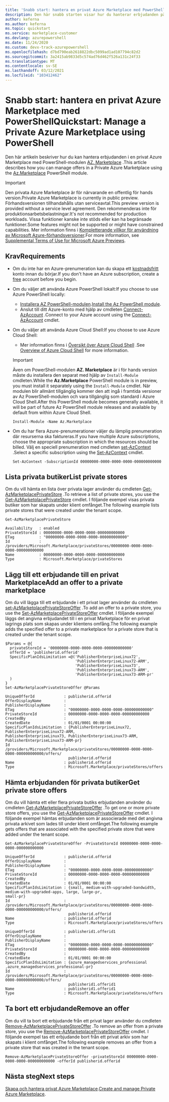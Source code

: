 ```yaml
---
title: 'Snabb start: hantera en privat Azure Marketplace med PowerShell'
description: Den här snabb starten visar hur du hanterar erbjudanden på en privat Azure Marketplace med hjälp av Azure PowerShell.
author: keferna
ms.author: keferna
ms.topic: quickstart
ms.service: marketplace-customer
ms.devlang: azurepowershell
ms.date: 11/24/2020
ms.custom: devx-track-azurepowershell
ms.openlocfilehash: d7bd790eab2618822dbc5099ad1ad107794c82d2
ms.sourcegitcommit: 3a2415ab9833d5c574ad76d462f526a131c24f33
ms.translationtype: MT
ms.contentlocale: sv-SE
ms.lasthandoff: 03/12/2021
ms.locfileid: "103412462"
---
```

# <a name="quickstart-manage-a-private-azure-marketplace-using-powershell"></a><span data-ttu-id="e2589-103">Snabb start: hantera en privat Azure Marketplace med PowerShell</span><span class="sxs-lookup"><span data-stu-id="e2589-103">Quickstart: Manage a Private Azure Marketplace using PowerShell</span></span>

<span data-ttu-id="e2589-104">Den här artikeln beskriver hur du kan hantera erbjudanden i en privat Azure Marketplace med PowerShell-modulen [AZ. Marketplace](/powershell/module/az.marketplace) .</span><span class="sxs-lookup"><span data-stu-id="e2589-104">This article describes how you can manage offers in a Private Azure Marketplace using the [Az.Marketplace](/powershell/module/az.marketplace) PowerShell module.</span></span>

> [!IMPORTANT]
> <span data-ttu-id="e2589-105">Den privata Azure Marketplace är för närvarande en offentlig för hands version.</span><span class="sxs-lookup"><span data-stu-id="e2589-105">Private Azure Marketplace is currently in public preview.</span></span> <span data-ttu-id="e2589-106">Förhandsversionen tillhandahålls utan serviceavtal.</span><span class="sxs-lookup"><span data-stu-id="e2589-106">This preview version is provided without a service level agreement.</span></span> <span data-ttu-id="e2589-107">Den rekommenderas inte för produktionsarbetsbelastningar.</span><span class="sxs-lookup"><span data-stu-id="e2589-107">It's not recommended for production workloads.</span></span> <span data-ttu-id="e2589-108">Vissa funktioner kanske inte stöds eller kan ha begränsade funktioner.</span><span class="sxs-lookup"><span data-stu-id="e2589-108">Some features might not be supported or might have constrained capabilities.</span></span> <span data-ttu-id="e2589-109">Mer information finns i [Kompletterande villkor för användning av Microsoft Azure-förhandsversioner](https://azure.microsoft.com/support/legal/preview-supplemental-terms/).</span><span class="sxs-lookup"><span data-stu-id="e2589-109">For more information, see [Supplemental Terms of Use for Microsoft Azure Previews](https://azure.microsoft.com/support/legal/preview-supplemental-terms/).</span></span>

## <a name="requirements"></a><span data-ttu-id="e2589-110">Krav</span><span class="sxs-lookup"><span data-stu-id="e2589-110">Requirements</span></span>

* <span data-ttu-id="e2589-111">Om du inte har en Azure-prenumeration kan du skapa ett [kostnadsfritt](https://azure.microsoft.com/free/) konto innan du börjar.</span><span class="sxs-lookup"><span data-stu-id="e2589-111">If you don't have an Azure subscription, create a [free](https://azure.microsoft.com/free/) account before you begin.</span></span>

* <span data-ttu-id="e2589-112">Om du väljer att använda Azure PowerShell lokalt:</span><span class="sxs-lookup"><span data-stu-id="e2589-112">If you choose to use Azure PowerShell locally:</span></span>
  * <span data-ttu-id="e2589-113">[Installera AZ PowerShell-modulen](/powershell/azure/install-az-ps).</span><span class="sxs-lookup"><span data-stu-id="e2589-113">[Install the Az PowerShell module](/powershell/azure/install-az-ps).</span></span>
  * <span data-ttu-id="e2589-114">Anslut till ditt Azure-konto med hjälp av cmdleten [Connect-AzAccount](/powershell/module/az.accounts/connect-azaccount) .</span><span class="sxs-lookup"><span data-stu-id="e2589-114">Connect to your Azure account using the [Connect-AzAccount](/powershell/module/az.accounts/connect-azaccount) cmdlet.</span></span>
* <span data-ttu-id="e2589-115">Om du väljer att använda Azure Cloud Shell:</span><span class="sxs-lookup"><span data-stu-id="e2589-115">If you choose to use Azure Cloud Shell:</span></span>
  * <span data-ttu-id="e2589-116">Mer information finns i [Översikt över Azure Cloud Shell](/azure/cloud-shell/overview) .</span><span class="sxs-lookup"><span data-stu-id="e2589-116">See [Overview of Azure Cloud Shell](/azure/cloud-shell/overview) for more information.</span></span>

  > [!IMPORTANT]
  > <span data-ttu-id="e2589-117">Även om PowerShell-modulen **AZ. Marketplace** är i för hands version måste du installera den separat med hjälp av `Install-Module` cmdleten.</span><span class="sxs-lookup"><span data-stu-id="e2589-117">While the **Az.Marketplace** PowerShell module is in preview, you must install it separately using the `Install-Module` cmdlet.</span></span> <span data-ttu-id="e2589-118">När modulen blir allmänt tillgänglig kommer den att ingå i framtida versioner av Az PowerShell-modulen och vara tillgänglig som standard i Azure Cloud Shell.</span><span class="sxs-lookup"><span data-stu-id="e2589-118">After this PowerShell module becomes generally available, it will be part of future Az PowerShell module releases and available by default from within Azure Cloud Shell.</span></span>

  ```azurepowershell-interactive
  Install-Module -Name Az.Marketplace
  ```

* <span data-ttu-id="e2589-119">Om du har flera Azure-prenumerationer väljer du lämplig prenumeration där resurserna ska faktureras.</span><span class="sxs-lookup"><span data-stu-id="e2589-119">If you have multiple Azure subscriptions, choose the appropriate subscription in which the resources should be billed.</span></span> <span data-ttu-id="e2589-120">Välj en speciell prenumeration med cmdleten [set-AzContext](/powershell/module/az.accounts/set-azcontext) .</span><span class="sxs-lookup"><span data-stu-id="e2589-120">Select a specific subscription using the [Set-AzContext](/powershell/module/az.accounts/set-azcontext) cmdlet.</span></span>

  ```azurepowershell-interactive
  Set-AzContext -SubscriptionId 00000000-0000-0000-0000-000000000000
  ```

## <a name="list-private-stores"></a><span data-ttu-id="e2589-121">Lista privata butiker</span><span class="sxs-lookup"><span data-stu-id="e2589-121">List private stores</span></span>

<span data-ttu-id="e2589-122">Om du vill hämta en lista över privata lager använder du cmdleten [Get-AzMarketplacePrivateStore](/powershell/module/az.marketplace/get-azmarketplaceprivatestore) .</span><span class="sxs-lookup"><span data-stu-id="e2589-122">To retrieve a list of private stores, you use the [Get-AzMarketplacePrivateStore](/powershell/module/az.marketplace/get-azmarketplaceprivatestore) cmdlet.</span></span> <span data-ttu-id="e2589-123">I följande exempel visas privata butiker som har skapats under klient omfånget.</span><span class="sxs-lookup"><span data-stu-id="e2589-123">The following example lists private stores that were created under the tenant scope.</span></span>

```azurepowershell-interactive
Get-AzMarketplacePrivateStore
```

```Output
Availability   : enabled
PrivateStoreId : 00000000-0000-0000-0000-000000000000
ETag           : "00000000-0000-0000-0000-000000000000"
Id             : /providers/Microsoft.Marketplace/privateStores/00000000-0000-0000-0000-000000000000
Name           : 00000000-0000-0000-0000-000000000000
Type           : Microsoft.Marketplace/privateStores
```

## <a name="add-an-offer-to-a-private-marketplace"></a><span data-ttu-id="e2589-124">Lägg till ett erbjudande till en privat Marketplace</span><span class="sxs-lookup"><span data-stu-id="e2589-124">Add an offer to a private marketplace</span></span>

<span data-ttu-id="e2589-125">Om du vill lägga till ett erbjudande i ett privat lager använder du cmdleten [set-AzMarketplacePrivateStoreOffer](/powershell/module/az.marketplace/set-azmarketplaceprivatestoreoffer) .</span><span class="sxs-lookup"><span data-stu-id="e2589-125">To add an offer to a private store, you use the [Set-AzMarketplacePrivateStoreOffer](/powershell/module/az.marketplace/set-azmarketplaceprivatestoreoffer) cmdlet.</span></span> <span data-ttu-id="e2589-126">I följande exempel läggs det angivna erbjudandet till i en privat Marketplace för en privat lagrings plats som skapas under klientens omfång.</span><span class="sxs-lookup"><span data-stu-id="e2589-126">The following example adds the specified offer to a private marketplace for a private store that is created under the tenant scope.</span></span>

```azurepowershell-interactive
$Params = @{
  privateStoreId = '00000000-0000-0000-0000-000000000000'
  offerId = 'publisherid.offerid'
  SpecificPlanIdsLimitation =@('PublisherEnterpriseLinux72',
                               'PublisherEnterpriseLinux72-ARM',
                               'PublisherEnterpriseLinux73',
                               'PublisherEnterpriseLinux73-ARM',
                               'PublisherEnterpriseLinux73-ARM-pr'
  )
}
Set-AzMarketplacePrivateStoreOffer @Params
```

```Output
UniqueOfferId             : publisherid.offerid
OfferDisplayName          :
PublisherDisplayName      :
ETag                      : "00000000-0000-0000-0000-000000000000"
PrivateStoreId            : 00000000-0000-0000-0000-000000000000
CreatedBy                 :
CreatedDate               : 01/01/0001 00:00:00
SpecificPlanIdsLimitation : {PublisherEnterpriseLinux72, PublisherEnterpriseLinux72-ARM,
PublisherEnterpriseLinux73, PublisherEnterpriseLinux73-ARM, PublisherEnterpriseLinux73-ARM-pr}
Id                        :
/providers/Microsoft.Marketplace/privateStores/00000000-0000-0000-0000-000000000000/offers/
                            publisherid.offerid
Name                      : publisherid.offerid
Type                      : Microsoft.Marketplace/privateStores/offers
```

## <a name="get-private-store-offers"></a><span data-ttu-id="e2589-127">Hämta erbjudanden för privata butiker</span><span class="sxs-lookup"><span data-stu-id="e2589-127">Get private store offers</span></span>

<span data-ttu-id="e2589-128">Om du vill hämta ett eller flera privata butiks erbjudanden använder du cmdleten [Get-AzMarketplacePrivateStoreOffer](/powershell/module/az.marketplace/get-azmarketplaceprivatestoreoffer) .</span><span class="sxs-lookup"><span data-stu-id="e2589-128">To get one or more private store offers, you use the [Get-AzMarketplacePrivateStoreOffer](/powershell/module/az.marketplace/get-azmarketplaceprivatestoreoffer) cmdlet.</span></span> <span data-ttu-id="e2589-129">I följande exempel hämtas erbjudanden som är associerade med det angivna privata arkivet som lades till under klient omfånget.</span><span class="sxs-lookup"><span data-stu-id="e2589-129">The following example gets offers that are associated with the specified private store that were added under the tenant scope.</span></span>

```azurepowershell-interactive
Get-AzMarketplacePrivateStoreOffer -PrivateStoreId 00000000-0000-0000-0000-000000000000
```

```Output
UniqueOfferId             : publisherid.offerid
OfferDisplayName          :
PublisherDisplayName      :
ETag                      : "00000000-0000-0000-0000-000000000000"
PrivateStoreId            : 00000000-0000-0000-0000-000000000000
CreatedBy                 :
CreatedDate               : 01/01/0001 00:00:00
SpecificPlanIdsLimitation : {small, medium-with-upgraded-bandwidth, medium-with-upgraded-apps, large, large-pr,
small-pr}
Id                        :
/providers/Microsoft.Marketplace/privateStores/00000000-0000-0000-0000-000000000000/offers/
                            publisherid.offerid
Name                      : publisherid.offerid
Type                      : Microsoft.Marketplace/privateStores/offers

UniqueOfferId             : publisherid1.offerid1
OfferDisplayName          :
PublisherDisplayName      :
ETag                      : "00000000-0000-0000-0000-000000000000"
PrivateStoreId            : 00000000-0000-0000-0000-000000000000
CreatedBy                 :
CreatedDate               : 01/01/0001 00:00:00
SpecificPlanIdsLimitation : {azure_managedservices_professional ,azure_managedservices_professional-pr}
Id                        :
/providers/Microsoft.Marketplace/privateStores/00000000-0000-0000-0000-000000000000/offers/
                            publisherid1.offerid1
Name                      : publisherid1.offerid1
Type                      : Microsoft.Marketplace/privateStores/offers
```

## <a name="remove-an-offer"></a><span data-ttu-id="e2589-130">Ta bort ett erbjudande</span><span class="sxs-lookup"><span data-stu-id="e2589-130">Remove an offer</span></span>

<span data-ttu-id="e2589-131">Om du vill ta bort ett erbjudande från ett privat lager använder du cmdleten [Remove-AzMarketplacePrivateStoreOffer](/powershell/module/az.marketplace/remove-azmarketplaceprivatestoreoffer) .</span><span class="sxs-lookup"><span data-stu-id="e2589-131">To remove an offer from a private store, you use the [Remove-AzMarketplacePrivateStoreOffer](/powershell/module/az.marketplace/remove-azmarketplaceprivatestoreoffer) cmdlet.</span></span> <span data-ttu-id="e2589-132">I följande exempel tas ett erbjudande bort från ett privat arkiv som har skapats i klient omfånget.</span><span class="sxs-lookup"><span data-stu-id="e2589-132">The following example removes an offer from a private store that was created in the tenant scope.</span></span>

```azurepowershell-interactive
Remove-AzMarketplacePrivateStoreOffer -privateStoreId 00000000-0000-0000-0000-000000000000 -offerId publisherid.offerid
```

## <a name="next-steps"></a><span data-ttu-id="e2589-133">Nästa steg</span><span class="sxs-lookup"><span data-stu-id="e2589-133">Next steps</span></span>

<span data-ttu-id="e2589-134">[Skapa och hantera privat Azure Marketplace](create-manage-private-azure-marketplace.md).</span><span class="sxs-lookup"><span data-stu-id="e2589-134">[Create and manage Private Azure Marketplace](create-manage-private-azure-marketplace.md).</span></span>